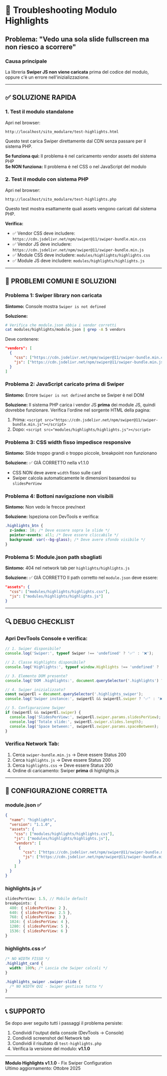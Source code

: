 # 🔧 Troubleshooting Modulo Highlights

## Problema: "Vedo una sola slide fullscreen ma non riesco a scorrere"

### Causa principale
La libreria **Swiper JS non viene caricata** prima del codice del modulo, oppure c'è un errore nell'inizializzazione.

---

## ✅ SOLUZIONE RAPIDA

### 1. Test il modulo standalone
Apri nel browser:
```
http://localhost/sito_modulare/test-highlights.html
```

Questo test carica Swiper direttamente dal CDN senza passare per il sistema PHP.

**Se funziona qui:** Il problema è nel caricamento vendor assets del sistema PHP  
**Se NON funziona:** Il problema è nel CSS o nel JavaScript del modulo

### 2. Test il modulo con sistema PHP
Apri nel browser:
```
http://localhost/sito_modulare/test-highlights.php
```

Questo test mostra esattamente quali assets vengono caricati dal sistema PHP.

**Verifica:**
- ✅ Vendor CSS deve includere: `https://cdn.jsdelivr.net/npm/swiper@11/swiper-bundle.min.css`
- ✅ Vendor JS deve includere: `https://cdn.jsdelivr.net/npm/swiper@11/swiper-bundle.min.js`
- ✅ Module CSS deve includere: `modules/highlights/highlights.css`
- ✅ Module JS deve includere: `modules/highlights/highlights.js`

---

## 🐛 PROBLEMI COMUNI E SOLUZIONI

### Problema 1: Swiper library non caricata
**Sintomo:** Console mostra `Swiper is not defined`

**Soluzione:**
```bash
# Verifica che module.json abbia i vendor corretti
cat modules/highlights/module.json | grep -A 5 vendors
```

Deve contenere:
```json
"vendors": [
  {
    "css": ["https://cdn.jsdelivr.net/npm/swiper@11/swiper-bundle.min.css"],
    "js": ["https://cdn.jsdelivr.net/npm/swiper@11/swiper-bundle.min.js"]
  }
]
```

### Problema 2: JavaScript caricato prima di Swiper
**Sintomo:** Errore `Swiper is not defined` anche se Swiper è nel DOM

**Soluzione:** 
Il sistema PHP carica i vendor JS **prima** dei module JS, quindi dovrebbe funzionare.
Verifica l'ordine nel sorgente HTML della pagina:
1. Prima: `<script src="https://cdn.jsdelivr.net/npm/swiper@11/swiper-bundle.min.js"></script>`
2. Dopo: `<script src="modules/highlights/highlights.js"></script>`

### Problema 3: CSS width fisso impedisce responsive
**Sintomo:** Slide troppo grandi o troppo piccole, breakpoint non funzionano

**Soluzione:** ✅ GIÀ CORRETTO nella v1.1.0
- CSS NON deve avere `width` fisso sulle card
- Swiper calcola automaticamente le dimensioni basandosi su `slidesPerView`

### Problema 4: Bottoni navigazione non visibili
**Sintomo:** Non vedo le frecce prev/next

**Soluzione:**
Ispeziona con DevTools e verifica:
```css
.highlights_btn {
  z-index: 10; /* Deve essere sopra le slide */
  pointer-events: all; /* Deve essere cliccabile */
  background: var(--bg-glass); /* Deve avere sfondo visibile */
}
```

### Problema 5: Module.json path sbagliati
**Sintomo:** 404 nel network tab per `highlights/highlights.js`

**Soluzione:** ✅ GIÀ CORRETTO
Il path corretto nel `module.json` deve essere:
```json
"assets": {
  "css": ["modules/highlights/highlights.css"],
  "js": ["modules/highlights/highlights.js"]
}
```

---

## 🔍 DEBUG CHECKLIST

### Apri DevTools Console e verifica:

```javascript
// 1. Swiper disponibile?
console.log('Swiper:', typeof Swiper !== 'undefined' ? '✅' : '❌');

// 2. Classe Highlights disponibile?
console.log('Highlights:', typeof window.Highlights !== 'undefined' ? '✅' : '❌');

// 3. Elemento DOM presente?
console.log('DOM .highlights:', document.querySelector('.highlights') ? '✅' : '❌');

// 4. Swiper inizializzato?
const swiperEl = document.querySelector('.highlights_swiper');
console.log('Swiper instance:', swiperEl && swiperEl.swiper ? '✅' : '❌');

// 5. Configurazione Swiper
if (swiperEl && swiperEl.swiper) {
  console.log('SlidesPerView:', swiperEl.swiper.params.slidesPerView);
  console.log('Totale slide:', swiperEl.swiper.slides.length);
  console.log('Space between:', swiperEl.swiper.params.spaceBetween);
}
```

### Verifica Network Tab:

1. Cerca `swiper-bundle.min.js` → Deve essere Status 200
2. Cerca `highlights.js` → Deve essere Status 200
3. Cerca `highlights.css` → Deve essere Status 200
4. Ordine di caricamento: Swiper **prima** di highlights.js

---

## 🚀 CONFIGURAZIONE CORRETTA

### module.json ✅
```json
{
  "name": "highlights",
  "version": "1.1.0",
  "assets": {
    "css": ["modules/highlights/highlights.css"],
    "js": ["modules/highlights/highlights.js"],
    "vendors": [
      {
        "css": ["https://cdn.jsdelivr.net/npm/swiper@11/swiper-bundle.min.css"],
        "js": ["https://cdn.jsdelivr.net/npm/swiper@11/swiper-bundle.min.js"]
      }
    ]
  }
}
```

### highlights.js ✅
```javascript
slidesPerView: 1.5, // Mobile default
breakpoints: {
  480: { slidesPerView: 2 },
  640: { slidesPerView: 2.5 },
  768: { slidesPerView: 3 },
  1024: { slidesPerView: 4 },
  1280: { slidesPerView: 5 },
  1536: { slidesPerView: 6 }
}
```

### highlights.css ✅
```css
/* NO WIDTH FISSO */
.highlight_card {
  width: 100%; /* Lascia che Swiper calcoli */
}

.highlights_swiper .swiper-slide {
  /* NO WIDTH QUI - Swiper gestisce tutto */
}
```

---

## 📞 SUPPORTO

Se dopo aver seguito tutti i passaggi il problema persiste:

1. Condividi l'output della console (DevTools → Console)
2. Condividi screenshot del Network tab
3. Condividi il risultato di `test-highlights.php`
4. Verifica la versione del modulo: **v1.1.0**

---

**Modulo Highlights v1.1.0** - Fix Swiper Configuration  
Ultimo aggiornamento: Ottobre 2025

